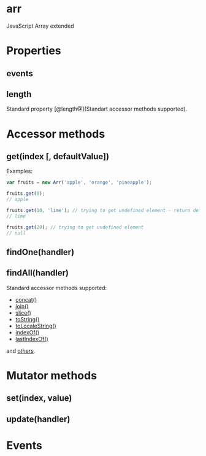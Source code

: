 arr
===

JavaScript Array extended


Properties
==========

events
------

length
------

Standard property [@length@](Standart accessor methods supported).


Accessor methods
================

get(index [, defaultValue])
----------------------------

Examples:

```javascript
var fruits = new Arr('apple', 'orange', 'pineapple');

fruits.get(0);
// apple

fruits.get(10, 'lime'); // trying to get undefined element - return defaultValue
// lime

fruits.get(20); // trying to get undefined element
// null
```

findOne(handler)
-----------------

findAll(handler)
-----------------

Standard accessor methods supported:

* [concat()](https://developer.mozilla.org/en-US/docs/Web/JavaScript/Reference/Global_Objects/Array/concat)
* [join()](https://developer.mozilla.org/en-US/docs/Web/JavaScript/Reference/Global_Objects/Array/join)
* [slice()](https://developer.mozilla.org/en-US/docs/Web/JavaScript/Reference/Global_Objects/Array/slice)
* [toString()](https://developer.mozilla.org/en-US/docs/Web/JavaScript/Reference/Global_Objects/Array/toString)
* [toLocaleString()](https://developer.mozilla.org/en-US/docs/Web/JavaScript/Reference/Global_Objects/Array/toLocaleString)
* [indexOf()](https://developer.mozilla.org/en-US/docs/Web/JavaScript/Reference/Global_Objects/Array/indexOf)
* [lastIndexOf()](https://developer.mozilla.org/en-US/docs/Web/JavaScript/Reference/Global_Objects/Array/lastIndexOf)

and [others](https://developer.mozilla.org/en/docs/Web/JavaScript/Reference/Global_Objects/Array#Accessor_methods).

Mutator methods
========

set(index, value)
------------------

update(handler)
----------------



Events
======
